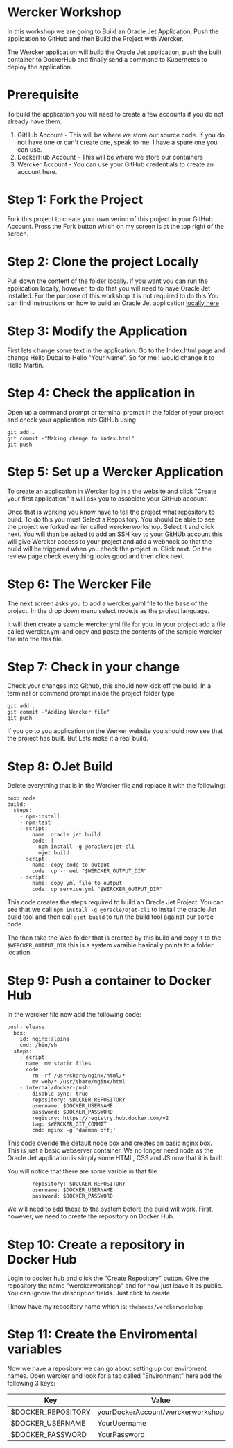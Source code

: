 # Wercker Workshop
In this workshop we are going to Build an Oracle Jet Application, Push the application to GitHub and then Build the Project with Wercker.

The Wercker application will build the Oracle Jet application, 
push the built container to DockerHub and finally send a command to Kubernetes to deploy the application.

# Prerequisite

To build the application you will need to create a few accounts if you do not already have them.

 1. GitHub Account - This will be where we store our source code. If you do not have one or can't create one, speak to me. I have a spare one you can use.
 2. DockerHub Account - This will be where we store our containers
 3. Wercker Account - You can use your GitHub credentials to create an account here.
 
 # Step 1: Fork the Project
 
 Fork this project to create your own verion of this project in your GitHub Account. 
 Press the Fork button which on my screen is at the top right of the screen.
 
 # Step 2: Clone the project Locally
 
 Pull down the content of the folder locally. If you want you can run the application locally, however, to do that you will 
 need to have Oracle Jet installed. 
 For the purpose of this workshop it is not required to do this You can find instructions on how to build an Oracle Jet application [locally here](http://www.oracle.com/webfolder/technetwork/jet/globalGetStarted.html)
 
# Step 3: Modify the Application
First lets change some text in the application. Go to the Index.html page and change 
Hello Dubai to Hello "Your Name". So for me I would change it to Hello Martin.

# Step 4: Check the application in

Open up a command prompt or terminal prompt in the folder of your project and check your application into GitHub using

``` 
git add .
git commit -"Making change to index.html"
git push 
```

# Step 5: Set up a Wercker Application

To create an application in Wercker log in a the website and click "Create your first application" it will ask you to associate your GitHub account.

Once that is working you know have to tell the project what repository to build. To do this you must Select a Repository. You should be able to see the project we forked earlier called werckerworkshop. Select it and click next. You will than be asked to add an SSH key to your GitHUb account this will give Wercker access to your project and add a webhook so that the build will be triggered when you check the project in. Click next. On the review page check everything looks good and then click next.

# Step 6: The Wercker File

The next screen asks you to add a wercker.yaml file to the base of the project. In the drop down menu select node.js as the project language.

It will then create a sample wercker.yml file for you. In your project add a file called wercker.yml and copy and paste the contents of the sample wercker file into the this file.

# Step 7: Check in your change

Check your changes into Github, this should now kick off the build. In a terminal or command prompt inside the project folder type

``` 
git add .
git commit -"Adding Wercker file"
git push 
```

If you go to you application on the Werker website you should now see that the project has built. But Lets make it a real build. 

# Step 8: OJet Build

Delete everything that is in the Wercker file and replace it with the following:

```
box: node
build:
  steps:
    - npm-install
    - npm-test
    - script:
        name: oracle jet build
        code: |
          npm install -g @oracle/ojet-cli
          ojet build
    - script:
        name: copy code to output
        code: cp -r web "$WERCKER_OUTPUT_DIR"
    - script:
        name: copy yml file to output
        code: cp service.yml "$WERCKER_OUTPUT_DIR"
```

This code creates the steps required to build an Oracle Jet Project. You can see that we call ```npm install -g @oracle/ojet-cli``` to install the oracle Jet build tool and then call ```ojet build``` to run the build tool against our sorce code.

The then take the Web folder that is created by this build and copy it to the ```$WERCKER_OUTPUT_DIR``` this is a system varaible basically points to a folder location.

# Step 9: Push a container to Docker Hub

In the wercker file now add the following code:

```
push-release:
  box:
    id: nginx:alpine
    cmd: /bin/sh
  steps:
    - script:
      name: mv static files
      code: |
        rm -rf /usr/share/nginx/html/*
        mv web/* /usr/share/nginx/html
    - internal/docker-push:
        disable-sync: true
        repository: $DOCKER_REPOSITORY
        username: $DOCKER_USERNAME
        password: $DOCKER_PASSWORD
        registry: https://registry.hub.docker.com/v2
        tag: $WERCKER_GIT_COMMIT
        cmd: nginx -g 'daemon off;'
```
This code overide the default node box and creates an basic nginx box. This is just a basic webserver container. We no longer need node as the Oracle Jet application is simply some HTML, CSS and JS now that it is built. 

You will notice that there are some varible in that file

```
        repository: $DOCKER_REPOSITORY
        username: $DOCKER_USERNAME
        password: $DOCKER_PASSWORD
```

We will need to add these to the system before the build will work. First, however, we need to create the repository on Docker Hub.

# Step 10: Create a repository in Docker Hub

Login to docker hub and click the "Create Repository" button. Give the repository the name "werckerworkshop" and for now just leave it as public. You can ignore the description fields. Just click to create.

I know have my repository name which is: ```thebeebs/werckerworkshop```

# Step 11: Create the Enviromental variables

Now we have a repository we can go about setting up our enviroment names. Open wercker and look for a tab called "Environment" here add the following 3 keys:

Key | Value 
--- | --- 
$DOCKER_REPOSITORY | yourDockerAccount/werckerworkshop
$DOCKER_USERNAME | YourUsername
$DOCKER_PASSWORD | YourPassword












